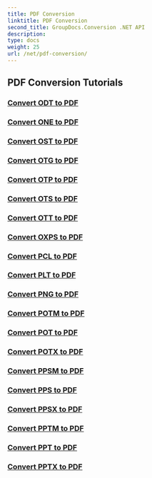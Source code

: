 ```yaml
---
title: PDF Conversion
linktitle: PDF Conversion
second_title: GroupDocs.Conversion .NET API
description: 
type: docs
weight: 25
url: /net/pdf-conversion/
---
```


## PDF Conversion Tutorials
### [Convert ODT to PDF](./convert-odt-to-pdf/)
### [Convert ONE to PDF](./convert-one-to-pdf/)
### [Convert OST to PDF](./convert-ost-to-pdf/)
### [Convert OTG to PDF](./convert-otg-to-pdf/)
### [Convert OTP to PDF](./convert-otp-to-pdf/)
### [Convert OTS to PDF](./convert-ots-to-pdf/)
### [Convert OTT to PDF](./convert-ott-to-pdf/)
### [Convert OXPS to PDF](./convert-oxps-to-pdf/)
### [Convert PCL to PDF](./convert-pcl-to-pdf/)
### [Convert PLT to PDF](./convert-plt-to-pdf/)
### [Convert PNG to PDF](./convert-png-to-pdf/)
### [Convert POTM to PDF](./convert-potm-to-pdf/)
### [Convert POT to PDF](./convert-pot-to-pdf/)
### [Convert POTX to PDF](./convert-potx-to-pdf/)
### [Convert PPSM to PDF](./convert-ppsm-to-pdf/)
### [Convert PPS to PDF](./convert-pps-to-pdf/)
### [Convert PPSX to PDF](./convert-ppsx-to-pdf/)
### [Convert PPTM to PDF](./convert-pptm-to-pdf/)
### [Convert PPT to PDF](./convert-ppt-to-pdf/)
### [Convert PPTX to PDF](./convert-pptx-to-pdf/)